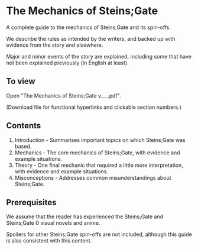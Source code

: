 # The Mechanics of Steins;Gate

A complete guide to the mechanics of Steins;Gate and its spin-offs.

We describe the rules as intended by the writers, and backed up with evidence from the story and elsewhere.

Major and minor events of the story are explained, including some that have not been explained previously (in English at least).




## To view
Open "The Mechanics of Steins;Gate v___.pdf".

(Download file for functional hyperlinks and clickable section numbers.)



## Contents

1. Introduction - Summarises important topics on which Steins;Gate was based.
2. Mechanics - The core mechanics of Steins;Gate, with evidence and example situations.
3. Theory - One final mechanic that required a little more interpretation, with evidence and example situations. 
4. Misconceptions - Addresses common misunderstandings about Steins;Gate.


## Prerequisites

We assume that the reader has experienced the Steins;Gate and Steins;Gate 0 visual novels and anime.

Spoilers for other Steins;Gate spin-offs are not included, although this guide is also consistent with this content.
